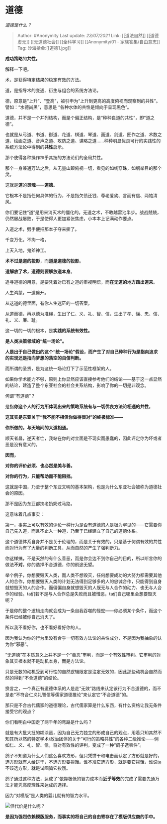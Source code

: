 # 道德
*道德是什么？*

> Author: #Anonymity
> Last update: *23/07/2021*
> Link: [[道法自然]] [[道德虚无]] [[无道德社会]] [[全科学习]] [[Anonymity/01 - 家族答集/自由意志]]
> Tag:
> 沙海拾金:[[道德1.jpg]]

**成功策略**的**共性。**

解释一下吧。

术，是获得特定结果的稳定有效的方法。

道，是指导术的变通、衍生与组合的系统方法论。

德，原意是“上升”、“登高”，被引申为“上升到更高的高度俯视而观察到的共性”。譬如：“水德尚黑”，意思是 “各种水体的共性是倾向于呈现黑色”。

道德，并不是一个并列结构，而是个偏正结构，是“种种良道的共性”，即“道之德”。

也就是从弓道、书道、御道、花道、棋道、琴道、画道、剑道、匠作之道、术数之道、绘画之道、音声之道、攻防之道、谋略之道……种种明显优良可行的实践性的系统方法论中得到的**共性**启示。

那个使得各种操作神乎其技的方法论们的全局共性。

那个一身兼通万法之后，从无量山颠俯视一切，看见的如线穿珠，如纲举目的那个灵。

这就是**道**的**灵魂**——**道德**。

它根本不是指任何具体的行为，不是指欠债还钱、尊老爱幼、言而有信、两袖清风。

你们要记住“道”是用来消灭术的僵化的。无道之术，不敢越雷池半步。战战兢兢，仍然屡战屡败，于是使得人更加紧张焦虑，小本本上记满动作要点。

入道之术，劈手便把那本子夺来撕了。

千变万化，不拘一格，

上天入地，鬼斧神工。

**术不过是道的投影**，而**道是道德的投影**。

**道解放了术，道德则要解放道本身**。

追寻道德的用意，是要凭着对已有之道的审视明悟，而**在无道的地方踏出道来**。

人生鸿蒙，一道劈开。

从这道的德里面，有你人生迷茫的一切答案。

从道而德，再以德为准绳，生出了仁、义、礼、智、信，生出了孝、悌、忠、信、礼、义、廉、耻。

这一切的一切的根本，是**实践的系统有效性。**

**是人类决策领域的“统一场论”。**

**人是出于自己做出的这个“统一场论”假设，而产生了对自己种种行为是指向追求的实现还是指向梦想的落空的自信判断。**

而所谓的圣贤，是为这统一场论打下了示范性框架的人。

如果你学术能力不够，原则上你显然应该直接参考他们的结论——基于这一点显然的结论，建造了整个东亚社会的社会关系结构，影响了你的一切是非观念。

何谓“有道德”？

是指**你这个人的行为所体现出来的策略系统有与一切优良方法论相通的共性**。

**这其实是东亚关于“我不能不相信你做得很对”的终极标准——**

**你所做的，与天地间的大道相通。**

顺天者昌，逆天者亡，我站在你的对立面是不现实而愚蠢的，因此评定你为坏或者恶是没有意义的。

**因而，**

**对你的评价必须、也必然是美与善。**

**对你的行为，只能帮助而不能阻挡。**

这就是中国，乃至于整个东亚文明的基本架构，也是为什么东亚社会被称为道德社会的原因。

那不是因为东亚都扶老奶奶过马路。

这意味着几点事实：

第一，事实上可以有效的评论一种行为是否有道德的人是极为罕见的——它需要你自己先入道，而且不止入一种道，乃至于已经建立了自己的道德体系。

这个道德体系自身并不是关于伦理的，而是关于有效的，只是基于何谓有效的共性而对行为有了大量的判断工具，从而自然的产生了强判断力。

你这样搞，不是天然的有什么善恶，而是你会达不到你自己的目的，所以断言你的做法**不对**，你的选择不合道德，你的前途无望。

举个例子，你想要毁灭人类，而人类不想毁灭，任何想要成功的大努力都需要其他人的合作，你想要毁灭人类的计划无法得到足够多的人的忠诚合作，只能得到自身就想毁灭的人的合作。而偏偏自身就想毁灭的人既无与人合作的动力、也无与人合作的经验。ta们若不是与人合作总是失败而且被憎恶，ta们自己哪里会想要毁灭呢？

于是你的整个逻辑走向就会成为一条自我吞噬的怪蛇——你必须某个条件，而这个条件已经被你自己消灭了。

所以我不看好你，也不看好看好你的人。

因为我认为你的行为里没有合乎一切有效方法论的共性成分，不是因为我抽象的认为你“邪恶”。

“无道德”在本质意义上并不是一个“善恶”审判，而是一个有效性审判。它审判的对象其实根本就不是动机本身，而是方法论。

只是无数的动机受到可行性的自然逻辑限定是注定无效的，因此那些动机会自然而然的得到“不合道德”的结论。

换言之，一个真正有道德体系的人是走“无效”路线来认定该行为不合道德的，而不是走“不符合仁义礼智信等儒家道德推论”来认定它“不合道德”的。

那只是不合古代儒家的道德理论，古代儒家算是什么东西，有什么资格让我无条件接受它的观点？

你们看明白中国走了两千年的弯路是什么吗？

就是有大批大批的糊涂蛋，因为自己无力独立的形成自己的观点，用着只知其然不知其所以然的特定学术/政治团体的关于“可行的策略共性”的各种二级推论——例如仁、义、礼、智、信，将对有效性的评判，变成了一种“鸽子选零件”。

鸽子不知道为什么人们这么喜欢方形，但只凭饼干和电击而认定了方形就是好的，选方形就有人给饼干，不选方形要挨饿。谁不准它选方形，就是要它挨饿，谁说ta不该选方形，就是试图骗它挨饿。

鸽子通过这种方法，达成了“依靠极低的智力成本而**近乎等效**的完成了需要先通万法才能凭高度理性来达成的选择。

因为“对模版”是人类的婴儿就有的智力水平。

![](https://pic4.zhimg.com/50/v2-f98f8bb670b5c121f8a69a270dc2f968_hd.jpg?source=1940ef5c)但代价是什么呢？

**是因为强烈依赖模版服务，而事实的将自己的自由寄存在了模版供应商的手中。**
